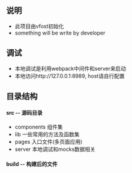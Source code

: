 <!--toc-->
## 说明
* 此项目由vfost初始化
* something will be write by developer

## 调试
* 本地调试是利用webpack中间件和server来启动
* 本地访问http://127.0.0.1:8989, host请自行配置

## 目录结构

#### src -- 源码目录
  * components 组件集
  * lib 一些常用的方法及函数集
  * pages 入口文件(多页面应用)
  * server 本地调试和mocks数据相关
#### build -- 构建后的文件

